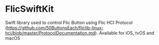 # FlicSwiftKit

Swift library used to control Flic Button using Flic HCI Protocol (https://github.com/50ButtonsEach/fliclib-linux-hci/blob/master/ProtocolDocumentation.md). Available for iOS, tvOS and macOS